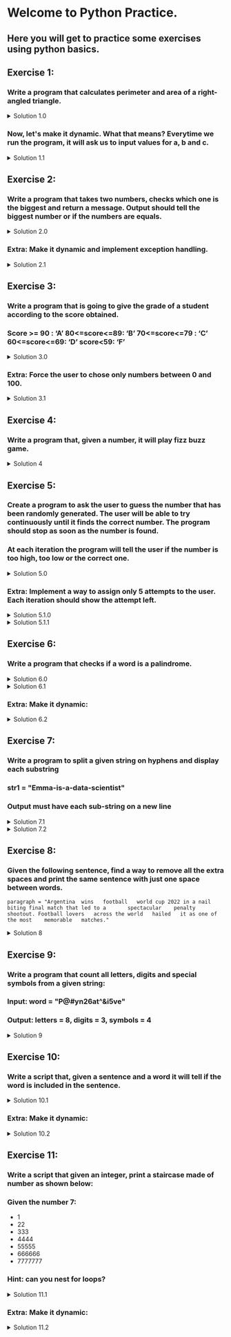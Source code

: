# Welcome to Python Practice.

## Here you will get to practice some exercises using python basics.

## Exercise 1:
### Write a program that calculates perimeter and area of a right-angled triangle.

<details>

<summary> Solution 1.0 </summary>

```
a = 5
b = 4
c = 3

perimeter = a + b + c
area = a * b / 2

print(perimeter)
print(area)

```
</details>

### Now, let's make it dynamic. What that means? Everytime we run the program, it will ask us to input values for a, b and c.

<details>

<summary> Solution 1.1 </summary>

```
a = float(input("Enter value for a:"))
b = float(input("Enter value for b:"))
c = float(input("Enter value for c:"))

perimeter = a + b + c
area = a * b / 2

print(perimeter)
print(area)
``` 

</details>

## Exercise 2: 

### Write a program that takes two numbers, checks which one is the biggest and return a message. Output should tell the biggest number or if the numbers are equals.

<details>

<summary> Solution 2.0 </summary>

```
a = 1234
b = 5423

if a > b:
    print("a is greater than b")
elif a < b:
    print("a is smaller than b")
else:
    print("a is equal with b")
```
</details>

### Extra: Make it dynamic and implement exception handling.

<details>

<summary> Solution 2.1 </summary>

```
try:
    a = float(input("Enter a:"))
    b = float(input("Enter b:"))

    if a > b:
        print("a is greater than b")
    elif a < b:
        print("a is smaller than b")
    else:
        print("a is equal with b")
except ValueError:
    print("Please enter numeric values!")
```    

</details>

## Exercise 3:

### Write a program that is going to give the grade of a student according to the score obtained.​

### Score >= 90 : ‘A’    80<=score<=89: ‘B’    70<=score<=79 : ‘C’    60<=score<=69: ‘D’    score<59: ‘F’

<details>

<summary> Solution 3.0 </summary>


```
score = float(input("Enter your score (0-100):"))

if score >= 90:
    print("A")
elif 80 <= score <= 89:
    print("B")
elif 70 <= score <= 79:
    print("C")
elif 60 <= score <= 69:
    print("D")
else:
    print("F")
```

</details>

### Extra: Force the user to chose only numbers between 0 and 100.

<details>

<summary> Solution 3.1 </summary>

```
while True:
    try:
        score = float(input("Enter your score (0-100): "))
        if 0 <= score <= 100:
            break
        else:
            print("Please enter a score between 0 and 100.")
    except ValueError:
        print("Please enter a valid numeric score.")

if score >= 90:
    print("A")
elif 80 <= score <= 89:
    print("B")
elif 70 <= score <= 79:
    print("C")
elif 60 <= score <= 69:
    print("D")
else:
    print("F")
```
</details>

## Exercise 4:
### Write a program that, given a number, it will play fizz buzz game.

<details>

<summary> Solution 4 </summary>

```
a = float(input("Give a number:"))

if a % 3 == 0 and a % 5 == 0:
    print("Fizz Buzz")
elif a % 3 == 0:
    print("Fizz")
elif a % 5 == 0:
    print("Buzz")
else:
    print(int(a))
```

</details>

## Exercise 5:
### Create a program to ask the user to guess the number that has been randomly generated. The user will be able to try continuously until it finds the correct number. The program should stop as soon as the number is found.​

### At each iteration the program will tell the user if the number is too high, too low or the correct one.

<details>

<summary> Solution 5.0 </summary>

```

import random

number = random.randint(1, 100)
guess = -1

while guess != number:
    guess = int(input("Enter your guess:"))
    if guess == number:
        print(f"Congratulation !!! The number is {number}")
    elif guess < number:
        print("Your guess is too low")
    else:
        print("Your guess is too high")


```

</details>

### Extra: Implement a way to assign only 5 attempts to the user. Each iteration should show the attempt left.​

<details>

<summary> Solution 5.1.0 </summary>

```
import random

number = random.randint(1, 100)
guess = ''
attempts = 5

while guess != number and attempts > 0:
    print(f"You have {attempts} attempts")
    guess = int(input("Enter your guess:"))
    if guess == number:
        print(f"Congratulation !!! The number is {number}")
    elif guess < number:
        print("Your guess is too low")
        attempts -= 1
    else:
        print("Your guess is too high")
        attempts -= 1
if attempts == 0:
    print(f"GAME OVER!!! No more attempts, the number to guess was {number}")
```

</details>


<details>

<summary> Solution 5.1.1</summary>

```
import random

number = random.randint(1,100)
guess = -1
attempts = 5

while guess != number and attempts != 0:
    guess = int(input("Guess the number:"))
    if guess == number:
        print(f"Well done!!! You guessed it!!! The number is {number}")
    elif guess < number:
        print("Your guess is too low!")
        attempts -= 1
        print(f"You have {attempts} attempts left")
    else:
        print("Your guess is too high!")
        attempts -= 1
        print(f"You have {attempts} attempts left")
if attempts == 0:
    print(f"You failed!! The number was {number}.")

```

</details>


## Exercise 6: 
### Write a program that checks if a word is a palindrome.

<details>

<summary> Solution 6.0 </summary>

```
word = "civic"

reversed_word = word[::-1]

if word == reversed_word:
    print("Palindrome!!!")
else:
    print("Not palindrome")
```

</details>


<details>

<summary> Solution 6.1 </summary>

```
name1 = 'david'

if name1 == name1[::-1]:
    print("Palindrome!!! ")
else:
    print("Not Palindrome!!! ")


name2 = 'civic'

if name2 == name2[::-1]:
    print("Palindrome!!! ")
else:
    print("Not Palindrome!!! ")

```

</details>

### Extra: Make it dynamic:

<details>

<summary> Solution 6.2 </summary>

```
word = input("Enter a word: ")

reversed_word = word[::-1]

if word == reversed_word:
    print("Palindrome!!!")
else:
    print("Not palindrome")
```

</details>

## Exercise 7:
### Write a program to split a given string on hyphens and display each substring​
### str1 = "Emma-is-a-data-scientist"
### Output must have each sub-string on a new line

<details>

<summary> Solution 7.1 </summary>

```
str1 = "Emma-is-a-data-scientist"

print("This is the original statement: ", str1)

str2 = str1.split("-")

for str in str2:
    print(str)
```
</details>

<details>

<summary> Solution 7.2 </summary>

```
str1 = "Emma-is-a-data-scientist"
print("Original string is: ", str1)

sub_string = str1.split("-")

print("Display each substring")
for sub in sub_string:
    print(sub)
```
</details>

## Exercise 8:
### Given the following sentence, find a way to remove all the extra spaces and print the same sentence with just one space between words.

```
paragraph = "Argentina  wins   football   world cup 2022 in a nail biting final match that led to a       spectacular    penalty shootout. Football lovers   across the world   hailed   it as one of the most    memorable   matches."
```


<details>

<summary> Solution 8 </summary>

```
paragraph = "Argentina  wins   football   world cup 2022 in a nail biting final match that led to a       spectacular    penalty shootout. Football lovers   across the world   hailed   it as one of the most    memorable   matches."

new_paragraph = ' '.join(paragraph.split())
print(new_paragraph)
```
</details>


## Exercise 9:
### Write a program that count all letters, digits and special symbols from a given string:
### Input: word = "P@#yn26at^&i5ve"
### Output: letters = 8, digits = 3, symbols = 4 

<details>

<summary> Solution 9 </summary>

```
word = "P@#yn26at^&i5ve"

letters = 0
digits = 0
symbols = 0

for char in word:
    if char.isalpha():
        letters += 1
    elif char.isdigit():
        digits += 1
    else:
        symbols += 1

print(f"The word has {letters} letters, {digits} digits and {symbols} symbols")
```

</details>

## Exercise 10:
### Write a script that, given a sentence and a word it will tell if the word is included in the sentence.

<details>

<summary> Solution 10.1 </summary>

```
inp = "Alice's cat is in the hat"
inp2 = "cat"

words = inp.split()
if inp2 in words:
    print(f"The word {inp2} is in the sentence")
else:
    print(f"The word {inp2} is not in the sentence")


```

</details>

### Extra: Make it dynamic:

<details>

<summary> Solution 10.2 </summary>

```
inp = input("Please insert a sentence: ")
inp2 = input("Please insert a word to be searched: ")

words = inp.split()
if inp2 in words:
    print(f"The word {inp2} is in the sentence")
else:
    print(f"The word {inp2} is not in the sentence")

```

</details>


## Exercise 11:
### Write a script that given an integer, print a staircase made of number as shown below:
### Given the number 7:
- 1
- 22
- 333
- 4444
- 55555
- 666666
- 7777777

### Hint: can you nest for loops?

<details>

<summary> Solution 11.1 </summary>

```
n = 7
for num in range(1, n + 1):
    for n in range(num):
        print(num, end=" ")

    print(" ")
```

</details>

### Extra: Make it dynamic:

<details>

<summary> Solution 11.2 </summary>

```
n = int(input("Enter a number: "))
for num in range(1, n + 1):
    for n in range(num):
        print(num, end=" ")

    print(" ")
```

</details>
